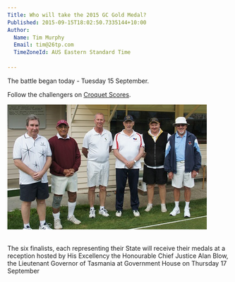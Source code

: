 ```yaml
---
Title: Who will take the 2015 GC Gold Medal?
Published: 2015-09-15T18:02:50.7335144+10:00
Author:
  Name: Tim Murphy
  Email: tim@26tp.com
  TimeZoneId: AUS Eastern Standard Time

---
```

The battle began today - Tuesday 15 September.  

Follow the challengers on [Croquet Scores](https://croquetscores.com/2015/gc/aca-gold-medal).

<img src="/gc-gold-medal-competitors.jpg" alt="Kevin Beard, VIC; Tom Komene, QLD; Rob McAdam, TAS; Barry Haydon, SA; Chris McWhirter, WA; John Levick, NSW" title="Kevin Beard, VIC; Tom Komene, QLD; Rob McAdam, TAS; Barry Haydon, SA; Chris McWhirter, WA; John Levick, NSW"/>

<br/>The six finalists, each representing their State will receive their medals at a reception hosted by His Excellency the Honourable Chief Justice Alan Blow, the Lieutenant Governor of Tasmania at Government House on Thursday 17 September